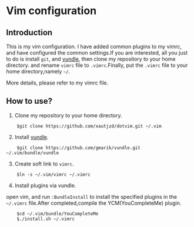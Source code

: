 Vim configuration
===

Introduction
---

This is my vim configuration. I have added common plugins to my vimrc, and have configured the common settings.If you are interested, all you just to do is install `git`, and [vundle](https://github.com/gmarik/Vundle.vim), then clone my repository to  your home directory. and rename `vimrc` file to `.vimrc`.Finally, put the `.vimrc` file to your home directory,namely `~/`.

More details, please refer to my vimrc file.

How to use?
---

1. Clone my repository to your home directory.

```
	$git clone https://github.com/xautjzd/dotvim.git ~/.vim
```

2. Install [vundle](https://github.com/gmarik/Vundle.vim).

```
	$git clone https://github.com/gmarik/vundle.git ~/.vim/bundle/vundle
```

3. Create soft link to `vimrc`.

```
	$ln -s ~/.vim/vimrc ~/.vimrc
```

4. Install plugins via vundle.

open vim, and run `:BundleInstall` to install the specified plugins in the `~/.vimrc` file.After completed,compile the YCM(YouCompleteMe) plugin.

```
	$cd ~/.vim/bundle/YouCompleteMe
	$./install.sh ~/.vimrc
```

	

